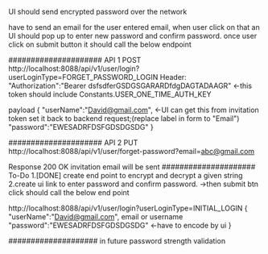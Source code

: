 UI should send encrypted password over the network

have to send an email for the user entered email, when user click on that an UI should pop up
to enter new password and confirm password.
once user click on submit button it should call the below endpoint 

##################### API 1
POST
http://localhost:8088/api/v1/user/login?userLoginType=FORGET_PASSWORD_LOGIN
Header:
"Authorization":"Bearer dsfsdferGSDGSGARARDfdgDAGTADAAGR"  <-this token should include Constants.USER_ONE_TIME_AUTH_KEY

payload
{
   "userName":"David@gmail.com", <-UI can get this from invitation token set it back to backend request;(replace label in form to "Email")
   "password":"EWESADRFDSFGDSDGSDG"
}

##################### API 2
PUT
http://localhost:8088/api/v1/user/forget-password?email=abc@gmail.com


Response
200 OK
invitation email will be sent
#####################
To-Do
1.[DONE] create end point to encrypt and decrypt a given string
2.create ui link to enter password and confirm password. ->then submit btn click should call the below end point

http://localhost:8088/api/v1/user/login?userLoginType=INITIAL_LOGIN
{
    "userName":"David@gmail.com", email or username
    "password":"EWESADRFDSFGDSDGSDG"  <-have to encode by ui
}



####################
in future
password strength validation